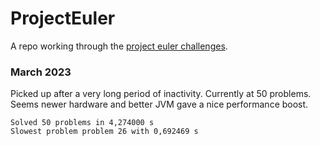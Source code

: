 # ProjectEuler
A repo working through the [project euler challenges](https://projecteuler.net/). 

### March 2023

Picked up after a very long period of inactivity. Currently at 50 problems.
Seems newer hardware and better JVM gave a nice performance boost.

```
Solved 50 problems in 4,274000 s 
Slowest problem problem 26 with 0,692469 s 
```
